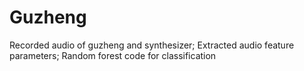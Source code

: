 # Guzheng
Recorded audio of guzheng and synthesizer; Extracted audio feature parameters; Random forest code for classification
